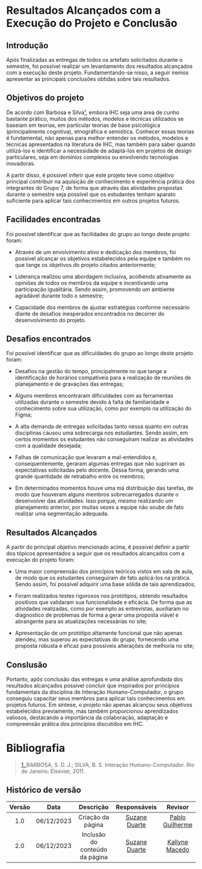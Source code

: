 # **Resultados Alcançados com a Execução do Projeto e Conclusão**

## Introdução

Após finalizadas as entregas de todos os artefato solicitados durante o semestre, foi possível realizar um levantamento dos resultados alcançados com a execução deste projeto. Fundamentando-se nisso, a seguir iremos apresentar as principais conclusões obtidas sobre tais resultados.

## Objetivos do projeto 

De acordo com Barbosa e Silva<a id="anchor_1" href="#REF1">¹</a>, embora IHC seja uma área de cunho bastante prático, muitos dos métodos, modelos e técnicas utilizados se baseiam em teorias, em particular teorias de base psicológica (principalmente cognitiva), etnográfica e semiótica. Conhecer essas teorias é fundamental, não apenas para melhor entender os métodos, modelos e técnicas apresentados na literatura de IHC, mas também para saber quando utilizá-los e identificar a necessidade de adaptá-los em projetos de design particulares, seja em domínios complexos ou envolvendo tecnologias inovadoras. 

A partir disso, é possível inferir que este projeto teve como objetivo principal contribuir na aquisição de conhecimento e experiência prática dos integrantes do Grupo 7, de forma que através das atividades propostas durante o semestre seja possível que os estudantes tenham aparato suficiente para aplicar tais conhecimentos em outros projetos futuros. 

## Facilidades encontradas 

Foi possível identificar que as facilidades do grupo ao longo deste projeto foram:

- Através de um envolvimento ativo e dedicação dos membros, foi possível alcançar os objetivos estabelecidos pela equipe e também no que tange os objetivos do projeto citados anteriormente;

- Liderança realizou uma abordagem inclusiva, acolhendo ativamente as opiniões de todos os membros da equipe e incentivando uma participação igualitária. Sendo assim, promovendo um ambiente agradável durante todo o semestre; 

- Capacidade dos membros de ajustar estratégias conforme necessário diante de desafios inesperados encontrados no decorrer do desenvolvimento do projeto.

## Desafios encontrados 

Foi possível identificar que as dificuldades do grupo ao longo deste projeto foram:

- Desafios na gestão do tempo, principalmente no que tange a identificação de horários compatíveis para a realização de reuniões de planejamento e de gravações das entregas;

- Alguns membros encontraram dificuldades com as ferramentas utilizadas durante o semestre devido à falta de familiaridade e conhecimento sobre sua utilização, como por exemplo na utilização do Figma; 

- A alta demanda de entregas solicitadas tanto nessa quanto em outras disciplinas causou uma sobrecarga nos estudantes. Sendo assim, em certos momentos os estudantes não conseguiram realizar as atividades com a qualidade desejada;

- Falhas de comunicação que levaram a mal-entendidos e, consequentemente, geraram algumas entregas que não supriram as expectativas solicitadas pelo docente. Dessa forma, gerando uma grande quantidade de retrabalho entre os membros;

- Em determinados momentos houve uma má distribuição das tarefas, de modo que houveram alguns membros sobrecarregados durante o desenvolver das atividades. Isso porque, mesmo realizando um planejamento anterior, por muitas vezes a equipe não soube de fato realizar uma segmentação adequada.

## Resultados Alcançados

A partir do principal objetivo mencionado acima, é possível definir a partir dos tópicos apresentados a seguir que os resultados alcançados com a execução do projeto foram: 

- Uma maior compreensão dos princípios teóricos vistos em sala de aula, de modo que os estudantes conseguiram de fato aplicá-los na prática. Sendo assim, foi possível adquirir uma base sólida de tais aprendizados;  

- Foram realizados testes rigorosos nos protótipos, obtendo resultados positivos que validaram sua funcionalidade e eficácia. De forma que as atividades realizadas, como por exemplo as entrevistas, auxiliaram no diagnostico de problemas de forma a gerar uma proposta viável e abrangente para as atualizações necessárias no site;

- Apresentação de um protótipo altamente funcional que não apenas atendeu, mas superou as expectativas do grupo, fornecendo uma proposta robusta e eficaz para possíveis alterações de melhoria no site; 

## Conslusão 

Portanto, após conclusão das entregas e uma análise aprofundada dos resultados alcançados possível concluir que inspirados por princípios fundamentais da disciplina de Interação Humano-Computador, o grupo conseguiu capacitar seus membros para aplicar tais conhecimentos em projetos futuros. Em síntese, o projeto não apenas alcançou seus objetivos estabelecidos previamente, mas também proporcionou aprendizados valiosos, destacando a importância da colaboração, adaptação e compreensão prática dos princípios discutidos em IHC.


# Bibliografia

> <a id="REF1" href="#anchor_1">1. </a>BARBOSA, S. D. J.; SILVA, B. S. Interação Humano-Computador. Rio de Janeiro: Elsevier, 2011.<br>

## Histórico de versão

| Versão |    Data    |                  Descrição                   |         Responsáveis          |    Revisor    |
| :----: | :--------: | :------------------------------------------: | :---------------------------: | :-----------: |
|  1.0   | 06/12/2023 | Criação da página | [Suzane Duarte](https://github.com/suzaneduarte) | [Pablo Guilherme](https://github.com/PabloGJBS) |
|  2.0   | 06/12/2023 | Inclusão do conteúdo da página | [Suzane Duarte](https://github.com/suzaneduarte) | [Kallyne Macedo](https://github.com/kalipassos) |